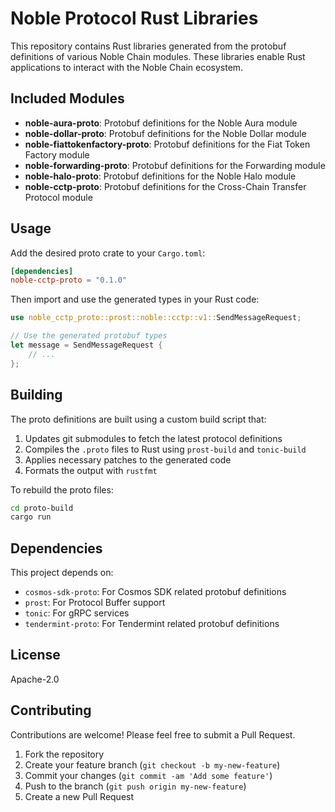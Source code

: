 # Noble Protocol Rust Libraries

This repository contains Rust libraries generated from the protobuf definitions of various Noble Chain modules. These libraries enable Rust applications to interact with the Noble Chain ecosystem.

## Included Modules

- **noble-aura-proto**: Protobuf definitions for the Noble Aura module
- **noble-dollar-proto**: Protobuf definitions for the Noble Dollar module
- **noble-fiattokenfactory-proto**: Protobuf definitions for the Fiat Token Factory module
- **noble-forwarding-proto**: Protobuf definitions for the Forwarding module
- **noble-halo-proto**: Protobuf definitions for the Noble Halo module
- **noble-cctp-proto**: Protobuf definitions for the Cross-Chain Transfer Protocol module

## Usage

Add the desired proto crate to your `Cargo.toml`:

```toml
[dependencies]
noble-cctp-proto = "0.1.0"
```

Then import and use the generated types in your Rust code:

```rust
use noble_cctp_proto::prost::noble::cctp::v1::SendMessageRequest;

// Use the generated protobuf types
let message = SendMessageRequest {
    // ...
};
```

## Building

The proto definitions are built using a custom build script that:

1. Updates git submodules to fetch the latest protocol definitions
2. Compiles the `.proto` files to Rust using `prost-build` and `tonic-build`
3. Applies necessary patches to the generated code
4. Formats the output with `rustfmt`

To rebuild the proto files:

```bash
cd proto-build
cargo run
```

## Dependencies

This project depends on:
- `cosmos-sdk-proto`: For Cosmos SDK related protobuf definitions
- `prost`: For Protocol Buffer support
- `tonic`: For gRPC services
- `tendermint-proto`: For Tendermint related protobuf definitions

## License

Apache-2.0

## Contributing

Contributions are welcome! Please feel free to submit a Pull Request.

1. Fork the repository
2. Create your feature branch (`git checkout -b my-new-feature`)
3. Commit your changes (`git commit -am 'Add some feature'`)
4. Push to the branch (`git push origin my-new-feature`)
5. Create a new Pull Request
